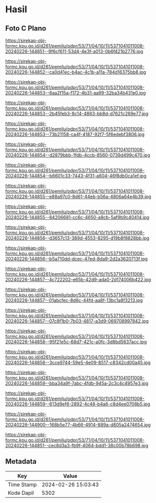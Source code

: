# Hasil

## Foto C Plano

https://sirekap-obj-formc.kpu.go.id/d261/pemilu/pdpr/53/71/04/10/11/5371041011008-20240226-144851--9f6cf611-53d4-4e3f-a013-0b6f421b2776.jpg

https://sirekap-obj-formc.kpu.go.id/d261/pemilu/pdpr/53/71/04/10/11/5371041011008-20240226-144852--ca0d41ec-b4ac-4c1b-a11a-784d16375bb8.jpg

https://sirekap-obj-formc.kpu.go.id/d261/pemilu/pdpr/53/71/04/10/11/5371041011008-20240226-144853--6aa2f15a-f172-4b31-aa99-32ba34b431e0.jpg

https://sirekap-obj-formc.kpu.go.id/d261/pemilu/pdpr/53/71/04/10/11/5371041011008-20240226-144853--2b45feb3-8c14-4863-bb8d-d7621c269e77.jpg

https://sirekap-obj-formc.kpu.go.id/d261/pemilu/pdpr/53/71/04/10/11/5371041011008-20240226-144853--73b21158-ca4f-4187-92f7-5f6edebf3806.jpg

https://sirekap-obj-formc.kpu.go.id/d261/pemilu/pdpr/53/71/04/10/11/5371041011008-20240226-144854--d2879bbb-1fdb-4ccb-8560-0739d499c470.jpg

https://sirekap-obj-formc.kpu.go.id/d261/pemilu/pdpr/53/71/04/10/11/5371041011008-20240226-144854--b6601c33-7443-4f31-a604-46f8db0ca1ef.jpg

https://sirekap-obj-formc.kpu.go.id/d261/pemilu/pdpr/53/71/04/10/11/5371041011008-20240226-144855--e88a97c0-8d61-44eb-b56a-4806a64e4b39.jpg

https://sirekap-obj-formc.kpu.go.id/d261/pemilu/pdpr/53/71/04/10/11/5371041011008-20240226-144855--84206681-cc6c-4650-a8cb-5af9b9c40414.jpg

https://sirekap-obj-formc.kpu.go.id/d261/pemilu/pdpr/53/71/04/10/11/5371041011008-20240226-144856--d3657c13-389d-4553-8295-d19b8f8828bb.jpg

https://sirekap-obj-formc.kpu.go.id/d261/pemilu/pdpr/53/71/04/10/11/5371041011008-20240226-144856--b5a710dd-dcec-47ed-8da9-2d2a3620713f.jpg

https://sirekap-obj-formc.kpu.go.id/d261/pemilu/pdpr/53/71/04/10/11/5371041011008-20240226-144857--4c722202-e65b-42d9-ada0-2d174006b422.jpg

https://sirekap-obj-formc.kpu.go.id/d261/pemilu/pdpr/53/71/04/10/11/5371041011008-20240226-144857--01abcfec-8d6c-44fd-aa8f-13bc1a8f3213.jpg

https://sirekap-obj-formc.kpu.go.id/d261/pemilu/pdpr/53/71/04/10/11/5371041011008-20240226-144857--07c8f1b0-7b03-4817-a3d9-069708997842.jpg

https://sirekap-obj-formc.kpu.go.id/d261/pemilu/pdpr/53/71/04/10/11/5371041011008-20240226-144858--95f21e5c-68d7-421c-a0fc-3d8bd5637acc.jpg

https://sirekap-obj-formc.kpu.go.id/d261/pemilu/pdpr/53/71/04/10/11/5371041011008-20240226-144858--3cce9744-59e5-4e09-8517-c8342cd00a45.jpg

https://sirekap-obj-formc.kpu.go.id/d261/pemilu/pdpr/53/71/04/10/11/5371041011008-20240226-144859--bba34a9f-7abc-4fdb-945a-2c3c4c4957e3.jpg

https://sirekap-obj-formc.kpu.go.id/d261/pemilu/pdpr/53/71/04/10/11/5371041011008-20240226-144859--613d9ef6-2892-4c48-b4a6-c8d4ee0708b5.jpg

https://sirekap-obj-formc.kpu.go.id/d261/pemilu/pdpr/53/71/04/10/11/5371041011008-20240226-144900--168b5e77-4b66-4914-889a-d805a2474654.jpg

https://sirekap-obj-formc.kpu.go.id/d261/pemilu/pdpr/53/71/04/10/11/5371041011008-20240226-144851--cec8d3a3-fb9f-4064-bdd1-38c00b78b698.jpg


## Metadata

| Key        | Value               |
| ---------- | ------------------- |
| Time Stamp | 2024-02-26 15:03:43 |
| Kode Dapil | 5302                |



